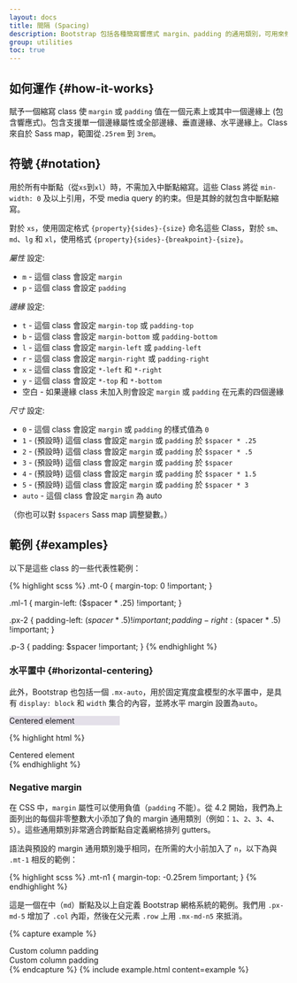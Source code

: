 ```yaml
---
layout: docs
title: 間隔 (Spacing)
description: Bootstrap 包括各種簡寫響應式 margin、padding 的通用類別，可用來修改一個元素的外觀。
group: utilities
toc: true
---
```


## 如何運作 {#how-it-works}

賦予一個縮寫 class 使 `margin` 或 `padding` 值在一個元素上或其中一個邊緣上 (包含響應式)。包含支援單一個邊緣屬性或全部邊緣、垂直邊緣、水平邊緣上。Class 來自於 Sass map，範圍從`.25rem` 到 `3rem`。

## 符號 {#notation}

用於所有中斷點（從`xs`到`xl`）時，不需加入中斷點縮寫。這些 Class 將從 `min-width: 0` 及以上引用，不受 media query 的約束。但是其餘的就包含中斷點縮寫。

對於 `xs`，使用固定格式 `{property}{sides}-{size}` 命名這些 Class，對於 `sm`、 `md`、`lg` 和 `xl`，使用格式 `{property}{sides}-{breakpoint}-{size}`。


*屬性* 設定:

* `m` - 這個 class 會設定 `margin`
* `p` - 這個 class 會設定 `padding`

*邊緣* 設定:

* `t` - 這個 class 會設定 `margin-top` 或 `padding-top`
* `b` - 這個 class 會設定 `margin-bottom` 或 `padding-bottom`
* `l` - 這個 class 會設定 `margin-left` 或 `padding-left`
* `r` - 這個 class 會設定 `margin-right` 或 `padding-right`
* `x` - 這個 class 會設定 `*-left` 和 `*-right`
* `y` - 這個 class 會設定 `*-top` 和 `*-bottom`
* 空白 - 如果邊緣 class 未加入則會設定 `margin` 或 `padding` 在元素的四個邊緣

*尺寸* 設定:

* `0` - 這個 class 會設定 `margin` 或 `padding` 的樣式值為 `0`
* `1` - (預設時) 這個 class 會設定 `margin` 或 `padding` 於 `$spacer * .25`
* `2` - (預設時) 這個 class 會設定 `margin` 或 `padding` 於 `$spacer * .5`
* `3` - (預設時) 這個 class 會設定 `margin` 或 `padding` 於 `$spacer`
* `4` - (預設時) 這個 class 會設定 `margin` 或 `padding` 於 `$spacer * 1.5`
* `5` - (預設時) 這個 class 會設定 `margin` 或 `padding` 於 `$spacer * 3`
* `auto` - 這個 class 會設定 `margin` 為 auto

（你也可以對 `$spacers` Sass map 調整變數。）


## 範例 {#examples}

以下是這些 class 的一些代表性範例：

{% highlight scss %}
.mt-0 {
  margin-top: 0 !important;
}

.ml-1 {
  margin-left: ($spacer * .25) !important;
}

.px-2 {
  padding-left: ($spacer * .5) !important;
  padding-right: ($spacer * .5) !important;
}

.p-3 {
  padding: $spacer !important;
}
{% endhighlight %}

### 水平置中 {#horizontal-centering}

此外，Bootstrap 也包括一個 `.mx-auto`，用於固定寬度盒模型的水平置中，是具有 `display: block` 和 `width` 集合的內容，並將水平 margin 設置為`auto`。

<div class="bd-example">
  <div class="mx-auto" style="width: 200px; background-color: rgba(86,61,124,.15);">
    Centered element
  </div>
</div>

{% highlight html %}
<div class="mx-auto" style="width: 200px;">
  Centered element
</div>
{% endhighlight %}

### Negative margin

在 CSS 中，`margin` 屬性可以使用負值（`padding` 不能）。從 4.2 開始，我們為上面列出的每個非零整數大小添加了負的 margin 通用類別（例如：`1`、`2`、`3`、`4`、`5`）。這些通用類別非常適合跨斷點自定義網格排列 gutters。

語法與預設的 margin 通用類別幾乎相同，在所需的大小前加入了 `n`，以下為與 `.mt-1` 相反的範例：

{% highlight scss %}
.mt-n1 {
  margin-top: -0.25rem !important;
}
{% endhighlight %}

這是一個在中（`md`）斷點及以上自定義 Bootstrap 網格系統的範例。我們用 `.px-md-5` 增加了 `.col` 內距，然後在父元素 `.row` 上用 `.mx-md-n5` 來抵消。

{% capture example %}
<div class="row mx-md-n5">
  <div class="col py-3 px-md-5 border bg-light">Custom column padding</div>
  <div class="col py-3 px-md-5 border bg-light">Custom column padding</div>
</div>
{% endcapture %}
{% include example.html content=example %}
